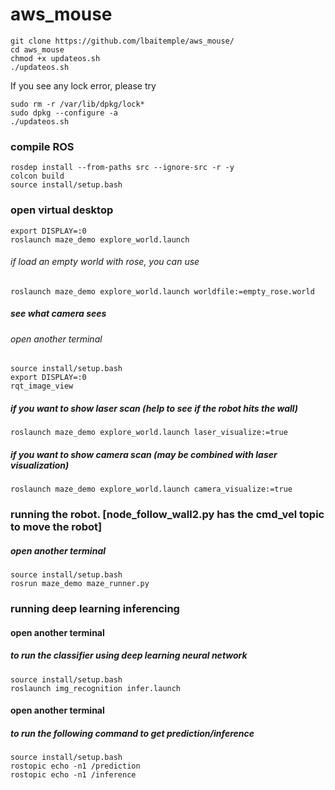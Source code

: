 # aws_mouse
```
git clone https://github.com/lbaitemple/aws_mouse/ 
cd aws_mouse
chmod +x updateos.sh
./updateos.sh
```
If you see any lock error, please try
```
sudo rm -r /var/lib/dpkg/lock*
sudo dpkg --configure -a
./updateos.sh
```

### compile ROS
```
rosdep install --from-paths src --ignore-src -r -y
colcon build
source install/setup.bash
```

### open virtual desktop
```
export DISPLAY=:0
roslaunch maze_demo explore_world.launch
```
###### if load an empty world with rose, you can use
```
roslaunch maze_demo explore_world.launch worldfile:=empty_rose.world
```


##### see what camera sees
###### open another terminal
```
source install/setup.bash
export DISPLAY=:0
rqt_image_view 
```
##### if you want to show laser scan (help to see if the robot hits the wall)
```
roslaunch maze_demo explore_world.launch laser_visualize:=true 
```
##### if you want to show camera scan (may be combined with laser visualization)
```
roslaunch maze_demo explore_world.launch camera_visualize:=true
```

### running the robot. [node_follow_wall2.py has the cmd_vel topic to move the robot]
#####  open another terminal 

```
source install/setup.bash
rosrun maze_demo maze_runner.py
```

### running deep learning inferencing
#### open another terminal 
##### to run the classifier using deep learning neural network
```
source install/setup.bash
roslaunch img_recognition infer.launch 
```

#### open another terminal 
##### to run the following command to get prediction/inference
```
source install/setup.bash
rostopic echo -n1 /prediction
rostopic echo -n1 /inference 
```
